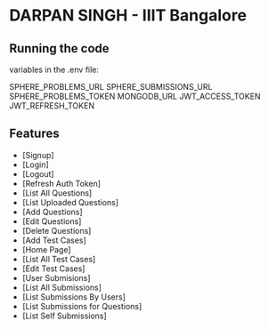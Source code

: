 # DARPAN SINGH  - IIIT Bangalore
## Running the code


variables in the .env file:

SPHERE_PROBLEMS_URL
SPHERE_SUBMISSIONS_URL
SPHERE_PROBLEMS_TOKEN
MONGODB_URL
JWT_ACCESS_TOKEN
JWT_REFRESH_TOKEN



## Features

- [Signup]
- [Login]
- [Logout]
- [Refresh Auth Token]
- [List All Questions]
- [List Uploaded Questions]
- [Add Questions]
- [Edit Questions]
- [Delete Questions]
- [Add Test Cases]
- [Home Page]
- [List All Test Cases]
- [Edit Test Cases]
- [User Submisions]
- [List All Submissions]
- [List Submissions By Users]
- [List Submissions for Questions]
- [List Self Submissions]


